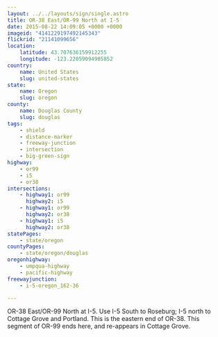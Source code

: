 ```yaml
---
layout: ../../layouts/sign/single.astro
title: OR-38 East/OR-99 North at I-5
date: 2015-08-22 14:09:05 +0000 +0000
imageid: "4141229197492145343"
flickrid: "21141099656"
location:
    latitude: 43.707636159912255
    longitude: -123.22059094905852
country:
    name: United States
    slug: united-states
state:
    name: Oregon
    slug: oregon
county:
    name: Douglas County
    slug: douglas
tags:
    - shield
    - distance-marker
    - freeway-junction
    - intersection
    - big-green-sign
highway:
    - or99
    - i5
    - or38
intersections:
    - highway1: or99
      highway2: i5
    - highway1: or99
      highway2: or38
    - highway1: i5
      highway2: or38
statePages:
    - state/oregon
countyPages:
    - state/oregon/douglas
oregonhighway:
    - umpqua-highway
    - pacific-highway
freewayjunction:
    - i-5-oregon_162-36

---
```

OR-38 East/OR-99 North at I-5.  Use I-5 South to Roseburg; I-5 north to Cottage Grove and Portland.  This is the eastern end of OR-38.  This segment of OR-99 ends here, and re-appears in Cottage Grove.